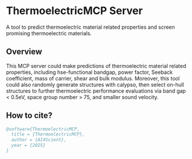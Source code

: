 # ThermoelectricMCP Server

A tool to predict thermoelectric material related properties and screen promising thermoelectric materials.

## Overview

This MCP server could make predictions of thermoelectric material related properties, including hse-functional bandgap, power factor, Seeback coefficient, mass of carrier, shear and bulk modulus. Moreover, this tool could also randomly generate structures with calypso, then select on-hull structures to further thermoelectric performance evaluations via band gap < 0.5eV, space group number > 75, and smaller sound velocity.

## How to cite?

```bibtex
@software{ThermoelectricMCP,
  title = {ThermoelectricMCP},
  author = {AI4Scient},
  year = {2025}
}
```
